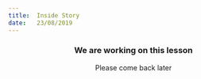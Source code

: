 ```yaml
---
title:  Inside Story
date:   23/08/2019
---
```


### <center>We are working on this lesson</center>
<center>Please come back later</center>